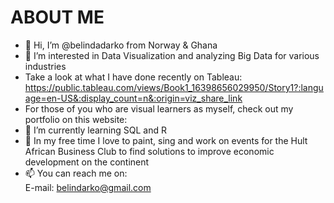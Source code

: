 # ABOUT ME

- 👋 Hi, I’m @belindadarko from Norway & Ghana
- 👀 I’m interested in Data Visualization and analyzing Big Data for various industries
- Take a look at what I have done recently on Tableau:<br>
https://public.tableau.com/views/Book1_16398656029950/Story1?:language=en-US&:display_count=n&:origin=viz_share_link
- For those of you who are visual learners as myself, check out my portfolio on this website:
- 🌱 I’m currently learning SQL and R
- 💞️ In my free time I love to paint, sing and work on events for the Hult African Business Club to find solutions to improve economic development on the continent
- 📫 You can reach me on:<br>
E-mail:   belindarko@gmail.com<br>
